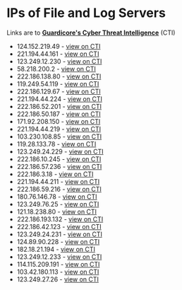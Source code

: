 # IPs of File and Log Servers

Links are to [**Guardicore's Cyber Threat Intelligence**](https://threatintelligence.guardicore.com) (CTI)

* 124.152.219.49 - [view on CTI](https://threatintelligence.guardicore.com/ip/124.152.219.49)
* 221.194.44.161 - [view on CTI](https://threatintelligence.guardicore.com/ip/221.194.44.161)
* 123.249.12.230 - [view on CTI](https://threatintelligence.guardicore.com/ip/123.249.12.230)
* 58.218.200.2 - [view on CTI](https://threatintelligence.guardicore.com/ip/58.218.200.2)
* 222.186.138.80 - [view on CTI](https://threatintelligence.guardicore.com/ip/222.186.138.80)
* 119.249.54.119 - [view on CTI](https://threatintelligence.guardicore.com/ip/119.249.54.119)
* 222.186.129.67 - [view on CTI](https://threatintelligence.guardicore.com/ip/222.186.129.67)
* 221.194.44.224 - [view on CTI](https://threatintelligence.guardicore.com/ip/221.194.44.224)
* 222.186.52.201 - [view on CTI](https://threatintelligence.guardicore.com/ip/222.186.52.201)
* 222.186.50.187 - [view on CTI](https://threatintelligence.guardicore.com/ip/222.186.50.187)
* 171.92.208.150 - [view on CTI](https://threatintelligence.guardicore.com/ip/171.92.208.150)
* 221.194.44.219 - [view on CTI](https://threatintelligence.guardicore.com/ip/221.194.44.219)
* 103.230.108.85 - [view on CTI](https://threatintelligence.guardicore.com/ip/103.230.108.85)
* 119.28.133.78 - [view on CTI](https://threatintelligence.guardicore.com/ip/119.28.133.78)
* 123.249.24.229 - [view on CTI](https://threatintelligence.guardicore.com/ip/123.249.24.229)
* 222.186.10.245 - [view on CTI](https://threatintelligence.guardicore.com/ip/222.186.10.245)
* 222.186.57.236 - [view on CTI](https://threatintelligence.guardicore.com/ip/222.186.57.236)
* 222.186.3.18 - [view on CTI](https://threatintelligence.guardicore.com/ip/222.186.3.18)
* 221.194.44.211 - [view on CTI](https://threatintelligence.guardicore.com/ip/221.194.44.211)
* 222.186.59.216 - [view on CTI](https://threatintelligence.guardicore.com/ip/222.186.59.216)
* 180.76.146.78 - [view on CTI](https://threatintelligence.guardicore.com/ip/180.76.146.78)
* 123.249.76.25 - [view on CTI](https://threatintelligence.guardicore.com/ip/123.249.76.25)
* 121.18.238.80 - [view on CTI](https://threatintelligence.guardicore.com/ip/121.18.238.80)
* 222.186.193.132 - [view on CTI](https://threatintelligence.guardicore.com/ip/222.186.193.132)
* 222.186.42.123 - [view on CTI](https://threatintelligence.guardicore.com/ip/222.186.42.123)
* 123.249.24.231 - [view on CTI](https://threatintelligence.guardicore.com/ip/123.249.24.231)
* 124.89.90.228 - [view on CTI](https://threatintelligence.guardicore.com/ip/124.89.90.228)
* 182.18.21.194 - [view on CTI](https://threatintelligence.guardicore.com/ip/182.18.21.194)
* 123.249.12.233 - [view on CTI](https://threatintelligence.guardicore.com/ip/123.249.12.233)
* 114.115.209.191 - [view on CTI](https://threatintelligence.guardicore.com/ip/114.115.209.191)
* 103.42.180.113 - [view on CTI](https://threatintelligence.guardicore.com/ip/103.42.180.113)
* 123.249.27.26 - [view on CTI](https://threatintelligence.guardicore.com/ip/123.249.27.26)
